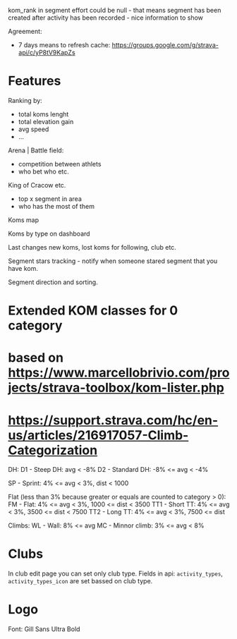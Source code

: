 kom_rank in segment effort could be null - that means segment has been created after activity has been recorded - nice information to show

Agreement:
- 7 days means to refresh cache: https://groups.google.com/g/strava-api/c/yP8tV9KapZs

# Features

Ranking by:
- total koms lenght
- total elevation gain
- avg speed
- ...

Arena | Battle field:
- competition between athlets
- who bet who etc.

King of Cracow etc.
- top x segment in area
- who has the most of them

Koms map

Koms by type on dashboard

Last changes new koms, lost koms for following, club etc.

Segment stars tracking - notify when someone stared segment that you have kom.

Segment direction and sorting.

# Extended KOM classes for 0 category 
# based on https://www.marcellobrivio.com/projects/strava-toolbox/kom-lister.php
# https://support.strava.com/hc/en-us/articles/216917057-Climb-Categorization

DH:
D1 - Steep DH: avg < -8%
D2 - Standard DH: -8% <= avg < -4%

SP - Sprint: 4% <= avg < 3%, dist < 1000

Flat (less than 3% because greater or equals are counted to category > 0):
FM - Flat: 4% <= avg < 3%, 1000 <= dist < 3500
TT1 - Short TT: 4% <= avg < 3%, 3500 <= dist < 7500
TT2 - Long TT: 4% <= avg < 3%, 7500 <= dist

Climbs:
WL - Wall: 8% <= avg
MC - Minnor climb: 3% <= avg < 8%

# Clubs

In club edit page you can set only club type.
Fields in api: `activity_types`, `activity_types_icon` are set bassed on club type.

# Logo

Font: Gill Sans Ultra Bold